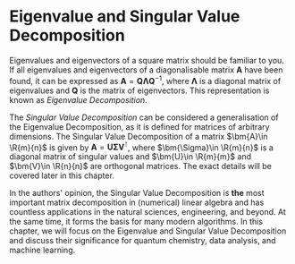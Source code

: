 # Eigenvalue and Singular Value Decomposition

Eigenvalues and eigenvectors of a square matrix should be familiar to you.
If all eigenvalues and eigenvectors of a diagonalisable matrix
$\bm{A}$ have been found, it can be expressed as
$\bm{A} = \bm{Q} \bm{\Lambda} \bm{Q}^{-1}$, 
where $\bm{\Lambda}$ is a diagonal matrix of eigenvalues
and $\bm{Q}$ is the matrix of eigenvectors. This representation is known as
*Eigenvalue Decomposition*.

The *Singular Value Decomposition* can be considered a generalisation of the
Eigenvalue Decomposition, as it is defined for matrices of arbitrary dimensions.
The Singular Value Decomposition of a matrix
$\bm{A}\in \R{m}{n}$ is given by $\bm{A} = \bm{U} \bm{\Sigma} \bm{V}^\intercal$, 
where $\bm{\Sigma}\in \R{m}{n}$ is a diagonal matrix of singular values
and $\bm{U}\in \R{m}{m}$ and $\bm{V}\in \R{n}{n}$ are orthogonal matrices.
The exact details will be covered later in this chapter.

In the authors' opinion, the Singular Value Decomposition is **the** 
most important matrix decomposition in (numerical) linear algebra and 
has countless applications in the natural sciences, engineering, and beyond.
At the same time, it forms the basis for many modern algorithms.
In this chapter, we will focus on the Eigenvalue and Singular Value Decomposition
and discuss their significance for quantum chemistry, data analysis, 
and machine learning.


